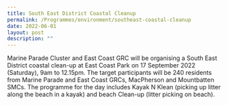 ```yaml
---
title: South East District Coastal Cleanup
permalink: /Programmes/environment/southeast-coastal-cleanup
date: 2022-06-01
layout: post
description: ""
---
```


Marine Parade Cluster and East Coast GRC will be organising a South East District coastal clean-up at East Coast Park on 17 September 2022 (Saturday), 9am to 12.15pm. The target participants will be 240 residents from Marine Parade and East Coast GRCs, MacPherson and Mountbatten SMCs. The programme for the day includes Kayak N Klean (picking up litter along the beach in a kayak) and beach Clean-up (litter picking on beach). 